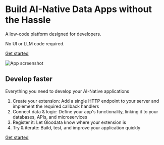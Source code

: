 # Build AI-Native Data Apps without the Hassle

A low-code platform designed for developers. 

No UI or LLM code required.

[Get started](https://gloodata.com/download/)

![App screenshot](https://gloodata.com/assets/img/product/product-1.webp)

## Develop faster

Everything you need to develop your AI-Native applications

1. Create your extension:  Add a single HTTP endpoint to your server and implement the required callback handlers
1. Connect data & logic: Define your app's functionality, linking it to your databases, APIs, and microservices
1. Register it: Let Gloodata know where your extension is
1. Try & iterate: Build, test, and improve your application quickly


[Get started](https://gloodata.com/download/)


